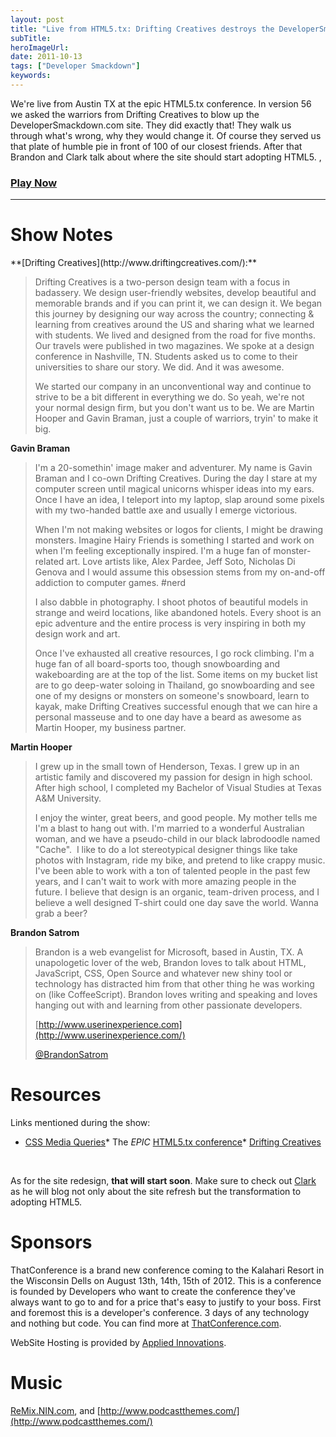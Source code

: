 ```yaml
---
layout: post 
title: "Live from HTML5.tx: Drifting Creatives destroys the DeveloperSmackdown.com website"
subTitle: 
heroImageUrl: 
date: 2011-10-13
tags: ["Developer Smackdown"]
keywords: 
---
```


We're live from Austin TX at the epic HTML5.tx conference. In version 56 we asked the warriors from Drifting Creatives to blow up the DeveloperSmackdown.com site. They did exactly that! They walk us through what's wrong, why they would change it. Of course they served us that plate of humble pie in front of 100 of our closest friends. After that Brandon and Clark talk about where the site should start adopting HTML5\. ,

### [Play Now](http://www.podtrac.com/pts/redirect.mp3/DeveloperSmackdown.com/Services/PodcastServices.svc/GetPodcast/ds_061.mp3)

* * *
<p>

# Show Notes

<p>**[Drifting Creatives](http://www.driftingcreatives.com/):**

> Drifting Creatives is a two-person design team with a focus in badassery. We design user-friendly websites, develop beautiful and memorable brands and if you can print it, we can design it. We began this journey by designing our way across the country; connecting & learning from creatives around the US and sharing what we learned with students. We lived and designed from the road for five months. Our travels were published in two magazines. We spoke at a design conference in Nashville, TN. Students asked us to come to their universities to share our story. We did. And it was awesome. 
> 
> We started our company in an unconventional way and continue to strive to be a bit different in everything we do. So yeah, we're not your normal design firm, but you don't want us to be. We are Martin Hooper and Gavin Braman, just a couple of warriors, tryin' to make it big.

**Gavin Braman**

> I'm a 20-somethin' image maker and adventurer. My name is Gavin Braman and I co-own Drifting Creatives. During the day I stare at my computer screen until magical unicorns whisper ideas into my ears. Once I have an idea, I teleport into my laptop, slap around some pixels with my two-handed battle axe and usually I emerge victorious.
> 
> When I'm not making websites or logos for clients, I might be drawing monsters. Imagine Hairy Friends is something I started and work on when I'm feeling exceptionally inspired. I'm a huge fan of monster-related art. Love artists like, Alex Pardee, Jeff Soto, Nicholas Di Genova and I would assume this obsession stems from my on-and-off addiction to computer games. #nerd
> 
> I also dabble in photography. I shoot photos of beautiful models in strange and weird locations, like abandoned hotels. Every shoot is an epic adventure and the entire process is very inspiring in both my design work and art.
> 
> Once I've exhausted all creative resources, I go rock climbing. I'm a huge fan of all board-sports too, though snowboarding and wakeboarding are at the top of the list. Some items on my bucket list are to go deep-water soloing in Thailand, go snowboarding and see one of my designs or monsters on someone's snowboard, learn to kayak, make Drifting Creatives successful enough that we can hire a personal masseuse and to one day have a beard as awesome as Martin Hooper, my business partner.

**Martin Hooper**

> I grew up in the small town of Henderson, Texas. I grew up in an artistic family and discovered my passion for design in high school. After high school, I completed my Bachelor of Visual Studies at Texas A&M University.&#160; 
> 
> I enjoy the winter, great beers, and good people. My mother tells me I'm a blast to hang out with. I'm married to a wonderful Australian woman, and we have a pseudo-child in our black labrodoodle named "Cache".&#160; I like to do a lot stereotypical designer things like take photos with Instagram, ride my bike, and pretend to like crappy music. I've been able to work with a ton of talented people in the past few years, and I can't wait to work with more amazing people in the future. I believe that design is an organic, team-driven process, and I believe a well designed T-shirt could one day save the world. Wanna grab a beer?

**Brandon Satrom**

> Brandon is a web evangelist for Microsoft, based in Austin, TX. A unapologetic lover of the web, Brandon loves to talk about HTML, JavaScript, CSS, Open Source and whatever new shiny tool or technology has distracted him from that other thing he was working on (like CoffeeScript). Brandon loves writing and speaking and loves hanging out with and learning from other passionate developers.
> 
> [http://www.userinexperience.com](http://www.userinexperience.com/) 
> 
> [@BrandonSatrom](http://twitter.com/BrandonSatrom)

# Resources

Links mentioned during the show:

*   [CSS Media Queries](http://mediaqueri.es)*   The *EPIC* [HTML5.tx conference](http://html5tx.com/)*   [Drifting Creatives](http://driftingCreatives.com)

&#160;

As for the site redesign, **that will start soon**. Make sure to check out [Clark](http://clarksell.info/) as he will blog not only about the site refresh but the transformation to adopting HTML5.

# Sponsors

ThatConference is a brand new conference coming to the Kalahari Resort in the Wisconsin Dells on August 13th, 14th, 15th of 2012\. This is a conference is founded by Developers who want to create the conference they've always want to go to and for a price that's easy to justify to your boss. First and foremost this is a developer's conference. 3 days of any technology and nothing but code. You can find more at [ThatConference.com](http://ThatConference.com).

WebSite Hosting is provided by [Applied Innovations](http://www.appliedi.net/).

# Music

[ReMix.NIN.com](http://ReMix.NIN.com), and [http://www.podcastthemes.com/](http://www.podcastthemes.com/)
</p>